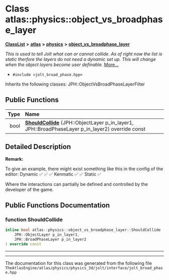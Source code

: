 

# Class atlas::physics::object\_vs\_broadphase\_layer



[**ClassList**](annotated.md) **>** [**atlas**](namespaceatlas.md) **>** [**physics**](namespaceatlas_1_1physics.md) **>** [**object\_vs\_broadphase\_layer**](classatlas_1_1physics_1_1object__vs__broadphase__layer.md)



_This is used to tell Jolt what can or cannot collide. As of right now the list is static therfore the layers do not need a dynamic set up. This will change when the object layers become user definable._ [More...](#detailed-description)

* `#include <jolt_broad_phase.hpp>`



Inherits the following classes: JPH::ObjectVsBroadPhaseLayerFilter


































## Public Functions

| Type | Name |
| ---: | :--- |
|  bool | [**ShouldCollide**](#function-shouldcollide) (JPH::ObjectLayer p\_in\_layer1, JPH::BroadPhaseLayer p\_in\_layer2) override const<br> |




























## Detailed Description




**Remark:**

To give an example, there might exist something like this in the config of the editor:  Dynamic ✅ ✅ ✅ Kenmatic ✅ ✅ Static ✅


Where the interactions can partially be defined and controlled by the developer of the game. 


    
## Public Functions Documentation




### function ShouldCollide 

```C++
inline bool atlas::physics::object_vs_broadphase_layer::ShouldCollide (
    JPH::ObjectLayer p_in_layer1,
    JPH::BroadPhaseLayer p_in_layer2
) override const
```




<hr>

------------------------------
The documentation for this class was generated from the following file `TheAtlasEngine/atlas/physics/physics_3d/jolt/interface/jolt_broad_phase.hpp`

